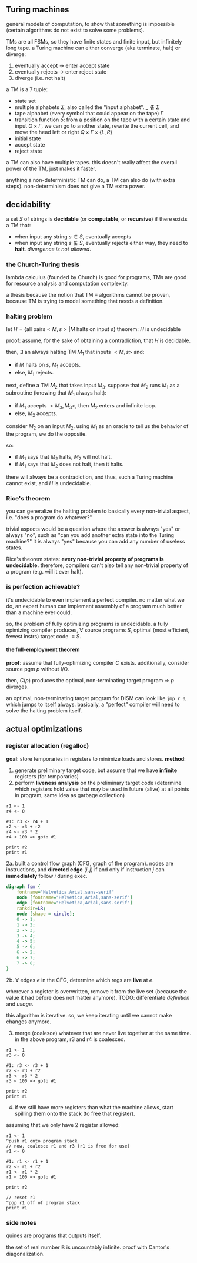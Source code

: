 ## Turing machines
general models of computation, to show that something is impossible (certain algorithms do not exist to solve some problems).

TMs are all FSMs, so they have finite states and finite input, but infinitely long tape. a Turing machine can either converge (aka terminate, halt) or diverge: 
1. eventually accept -> enter accept state
2. eventually rejects -> enter reject state
3. diverge (i.e. not halt)

a TM is a 7 tuple:
- state set
- multiple alphabets $\Sigma$, also called the "input alphabet". $\_{}\not\in \Sigma$
- tape alphabet (every symbol that could appear on the tape) $\Gamma$
- transition function $\delta$: from a position on the tape with a certain state and input $Q\times \Gamma$, we can go to another state, rewrite the current cell, and move the head left or right $Q\times \Gamma \times \{ L, R \}$
- initial state
- accept state
- reject state

a TM can also have multiple tapes. this doesn't really affect the overall power of the TM, just makes it faster.

anything a non-deterministic TM can do, a TM can also do (with extra steps). non-determinism does not give a TM extra power.

## decidability
a set $S$ of strings is **decidable** (or **computable**, or **recursive**) if there exists a TM that:
- when input any string $s\in S$, eventually accepts
- when input any string $s \not \in S$, eventually rejects
either way, they need to **halt**. *divergence is not allowed*.
### the Church-Turing thesis
lambda calculus (founded by Church) is good for programs, TMs are good for resource analysis and computation complexity.

a thesis because the notion that TM $\equiv$ algorithms cannot be proven, because TM is trying to model something that needs a definition.
### halting problem
let $H = \{ \text{all pairs} <M, s> | M\text{ halts on input }s \}$
theorem: $H$ is undecidable

proof: assume, for the sake of obtaining a contradiction, that $H$ is decidable.

then, $\exists$ an always halting TM $M_{1}$ that inputs $<M, s>$  and:
- if $M$ halts on $s$, $M_{1}$ accepts.
- else, $M_{1}$ rejects.

next, define a TM $M_{2}$ that takes input $M_{3}$. suppose that $M_{2}$ runs $M_{1}$ as a subroutine (knowing that $M_{1}$ always halt):
- if $M_{1}$ accepts $<M_{3}, M_{3}>$, then $M_{2}$ enters and infinite loop. 
- else, $M_{2}$ accepts.

consider $M_{2}$ on an input $M_{2}$. using $M_1$ as an oracle to tell us the behavior of the program, we do the opposite.

so:
- if $M_{1}$ says that $M_{2}$ halts, $M_{2}$ will not halt. 
- if $M_{1}$ says that $M_{2}$ does not halt, then it halts. 

there will always be a contradiction, and thus, such a Turing machine cannot exist, and $H$ is undecidable.
### Rice's theorem
you can generalize the halting problem to basically every non-trivial aspect, i.e. "does a program do whatever?"

trivial aspects would be a question where the answer is always "yes" or always "no", such as "can you add another extra state into the Turing machine?" it is always "yes" because you can add any number of useless states.

Rice's theorem states: **every non-trivial property of programs is undecidable.** therefore, compilers can't also tell any non-trivial property of a program (e.g. will it ever halt).
### is perfection achievable?
it's undecidable to even implement a perfect compiler. no matter what we do, an expert human can implement assembly of a program much better than a machine ever could.

so, the problem of fully optimizing programs is undecidable. a fully opimizing compiler produces, $\forall$ source programs $S$, optimal (most efficient, fewest instrs) target code $\equiv S$.

#### the full-employment theorem
**proof**: assume that fully-optimizing compiler $C$ exists. additionally, consider source pgm $p$ without I/O.

then, $C(p)$ produces the optimal, non-terminating target program $\Rightarrow$ $p$ diverges. 

an optimal, non-terminating target program for DISM can look like `jmp r 0`, which jumps to itself always. basically, a "perfect" compiler will need to solve the halting problem itself.
## actual optimizations
### register allocation (regalloc)
**goal**: store temporaries in registers to minimize loads and stores. 
**method**: 
1. generate preliminary target code, but assume that we have **infinite** registers (for temporaries)
2. perform **liveness analysis** on the preliminary target code (determine which registers hold value that may be used in future (alive) at all points in program, same idea as garbage collection)

```
r1 <- 1
r4 <- 0

#1: r3 <- r4 + 1
r2 <- r3 + r2
r4 <- r3 * 2
r4 < 100 => goto #1

print r2
print r1
```

2a. built a control flow graph (CFG, graph of the program). nodes are instructions, and **directed edge** $(i, j)$ if and only if instruction $j$ can **immediately** follow $i$ during exec.

```dot
digraph fsm {
	fontname="Helvetica,Arial,sans-serif"
	node [fontname="Helvetica,Arial,sans-serif"]
	edge [fontname="Helvetica,Arial,sans-serif"]
	rankdir=LR;
	node [shape = circle];
	0 -> 1;
	1 -> 2;
	2 -> 3;
	3 -> 4;
	4 -> 5;
	5 -> 6;
	6 -> 2;
	6 -> 7;
	7 -> 8;
}
```

2b. $\forall$ edges $e$ in the CFG, determine which regs are **live** at $e$.

wherever a register is overwritten, remove it from the live set (because the value it had before does not matter anymore). TODO: differentiate *definition* and *usage*.

this algorithm is iterative. so, we keep iterating until we cannot make changes anymore.

3. merge (coalesce) whatever that are never live together at the same time. 
in the above program, r3 and r4 is coalesced.

```
r1 <- 1
r3 <- 0

#1: r3 <- r3 + 1
r2 <- r3 + r2
r3 <- r3 * 2
r3 < 100 => goto #1

print r2
print r1
```

4. if we still have more registers than what the machine allows, start spilling them onto the stack (to free that register).

assuming that we only have 2 register allowed:
```
r1 <- 1
^push r1 onto program stack
// now, coalesce r1 and r3 (r1 is free for use)
r1 <- 0

#1: r1 <- r1 + 1
r2 <- r1 + r2
r1 <- r1 * 2
r1 < 100 => goto #1

print r2

// reset r1
^pop r1 off of program stack
print r1
```
### side notes
quines are programs that outputs itself.

the set of real number $\mathbb{R}$ is uncountably infinite. proof with Cantor's diagonalization.
